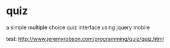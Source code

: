 quiz
====

a simple multiple choice quiz interface using jquery mobile

test: http://www.jeremyrobson.com/programming/quiz/quiz.html
